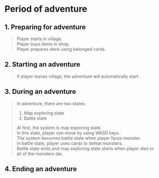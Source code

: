 # Period of adventure
## 1. Preparing for adventure
> Player starts in village.  
> Player buys items in shop.  
> Player prepares deck using belonged cards.  
## 2. Starting an adventure
> If player leaves village, the adventure will automatically start.  
## 3. During an adventure
> In adventure, there are two states.  
> 1. Map exploring state
> 2. Battle state
>
> At first, the system is map exploring state.  
> In this state, player can move by using WASD keys.  
> The system becomes battle state when player faces monster.  
> In battle state, player uses cards to defeat monsters.  
> Battle state ends and map exploring state starts when player dies or all of the monsters die.  
## 4. Ending an adventure
> 